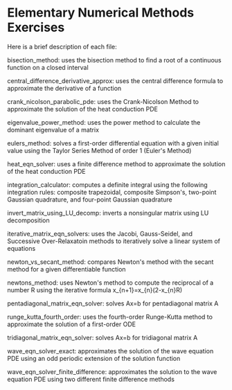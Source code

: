 # Elementary Numerical Methods Exercises

Here is a brief description of each file:

bisection_method: uses the bisection method to find a root of a continuous function on a closed interval

central_difference_derivative_approx: uses the central difference formula to approximate the derivative of a function

crank_nicolson_parabolic_pde: uses the Crank-Nicolson Method to approximate the solution of the heat conduction PDE

eigenvalue_power_method: uses the power method to calculate the dominant eigenvalue of a matrix

eulers_method: solves a first-order differential equation with a given initial value using the Taylor Series Method of order 1 (Euler's Method)

heat_eqn_solver: uses a finite difference method to approximate the solution of the heat conduction PDE

integration_calculator: computes a definite integral using the following integration rules: composite trapezoidal, composite Simpson's, two-point Gaussian quadrature, and four-point Gaussian quadrature

invert_matrix_using_LU_decomp: inverts a nonsingular matrix using LU decomposition

iterative_matrix_eqn_solvers: uses the Jacobi, Gauss-Seidel, and Successive Over-Relaxatoin methods to iteratively solve a linear system of equations

newton_vs_secant_method: compares Newton's method with the secant method for a given differentiable function

newtons_method: uses Newton's method to compute the reciprocal of a number R using the iterative formula x_{n+1}=x_{n}(2-x_{n}R)

pentadiagonal_matrix_eqn_solver: solves Ax=b for pentadiagonal matrix A

runge_kutta_fourth_order: uses the fourth-order Runge-Kutta method to approximate the solution of a first-order ODE

tridiagonal_matrix_eqn_solver: solves Ax=b for tridiagonal matrix A

wave_eqn_solver_exact: approximates the solution of the wave equation PDE using an odd periodic extension of the solution function

wave_eqn_solver_finite_difference: approximates the solution to the wave equation PDE using two different finite difference methods
